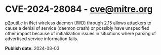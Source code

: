 # CVE-2024-28084 - cve@mitre.org

p2putil.c in iNet wireless daemon (IWD) through 2.15 allows attackers to cause a denial of service (daemon crash) or possibly have unspecified other impact because of initialization issues in situations where parsing of advertised service information fails.

**Publish date:** 2024-03-03

